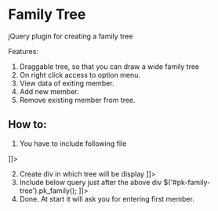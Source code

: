 Family Tree
===========

jQuery plugin for creating a family tree

Features:

1. Draggable tree, so that you can draw a wide family tree
2. On right click access to option menu.
3. View data of exiting member.
4. Add new member.
5. Remove existing member from tree.



How to:
-----------------------------------------------------------
1. You have to include following file

 <![CDATA[
    <link rel="stylesheet" href="jquery-ui.css">
    <script src="jquery-1.11.0.js"></script>
    <script src="jquery-ui.js"></script>
    <script src="ps-family.js"></script>
    <link rel="stylesheet" href="style.css"/>
]]>
2. Create div in which tree will be display
     <![CDATA[
        <div id="pk-family-tree"></div>
    ]]>
3. Include below query just after the above div 
    <![CDATA[
     <script>
            $('#pk-family-tree').pk_family();
     </script>
    ]]>
4. Done. At start it will ask you for entering first member.
